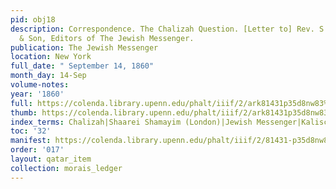```yaml
---
pid: obj18
description: Correspondence. The Chalizah Question. [Letter to] Rev. S. M. Isaacs
  & Son, Editors of The Jewish Messenger.
publication: The Jewish Messenger
location: New York
full_date: " September 14, 1860"
month_day: 14-Sep
volume-notes:
year: '1860'
full: https://colenda.library.upenn.edu/phalt/iiif/2/ark81431p35d8nw83%2FSHA256E-s8510312--7985802fade2c63e61cb9ecdeccdad32b46899115a09d76c47863d729af4d0eb.jpeg/full/3500,/0/default.jpg
thumb: https://colenda.library.upenn.edu/phalt/iiif/2/ark81431p35d8nw83%2FSHA256E-s8510312--7985802fade2c63e61cb9ecdeccdad32b46899115a09d76c47863d729af4d0eb.jpeg/full/!200,200/0/default.jpg
index_terms: Chalizah|Shaarei Shamayim (London)|Jewish Messenger|Kalisch, Dr. Isidor
toc: '32'
manifest: https://colenda.library.upenn.edu/phalt/iiif/2/81431-p35d8nw83/manifest
order: '017'
layout: qatar_item
collection: morais_ledger
---
```

